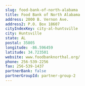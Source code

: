 ```yaml
---
slug: food-bank-of-north-alabama
title: Food Bank of North Alabama
address: 2000 B. Vernon Ave.
address2: P.O. Box 18607
cityIndexKey: city-al-huntsville
city: Huntsville
state: AL
postal: 35805
longitude: -86.596459
latitude: 34.723501
website: www.foodbanknorthal.org/
phone: 256-539-2256
fax: 256-539-1437
partnerBank: false
partnerGroupId: partner-group-2
---
```

